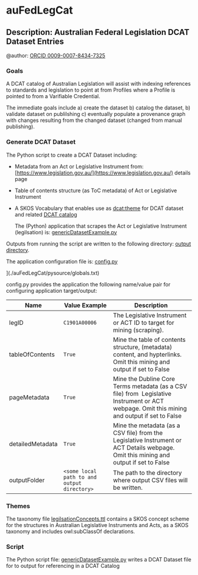 # auFedLegCat

## Description: Australian Federal Legislation DCAT Dataset Entries

@author: [ORCID 0009-0007-8434-7325](https://orcid.org/0009-0007-8434-7325)

### Goals

A DCAT catalog of Australian Legislation will assist with indexing references to standards and legislation to point at from Profiles where a Profile is pointed to from a Varifiable Credential.

The immediate goals include a) create the dataset b) catalog the dataset, b) validate dataset on publilshing c) eventually populate a provenance graph with changes resulting from the changed dataset (changed from manual publishing).

### Generate DCAT Dataset

The Python script to create a DCAT Dataset including:

- Metadata from an Act or Legislative Instrument from: [https://www.legislation.gov.au/](https://www.legislation.gov.au/) details page

- Table of contents structure (as ToC metadata) of Act or Legislative Instrument

- A SKOS Vocabulary that enables use as [dcat:theme](https://www.w3.org/TR/vocab-dcat-3/#Property:resource_theme) for DCAT dataset and related [DCAT catalog](https://www.w3.org/TR/vocab-dcat-3/#Class:Catalog)
  
  The (Python) application that scrapes the Act or Legislative Instrument (legilsation) is: [genericDatasetExample.py](./auFedLegCat/pysource/genericDatasetExample.py)

Outputs from running the script are written to the following directory: [output directory](./auFedLegCat/vocdata).

The application configuration file is: [config.py](./auFedLegCat/pysource/config.py)

](./auFedLegCat/pysource/globals.txt)

config.py provides the application the following name/value pair for configuring application target/output:

| Name             | Value Example                               | Description                                                                                                                                   |
| ---------------- | ------------------------------------------- | --------------------------------------------------------------------------------------------------------------------------------------------- |
| legID            | `C1901A00006`                               | The Legislative Instrument or ACT ID to target for mining (scraping).                                                                         |
| tableOfContents  | `True`                                      | Mine the table of contents structure, (metadata) content, and hypterlinks. Omit this mining and output if set to False                        |
| pageMetadata     | `True`                                      | Mine the Dubline Core Terms metadata (as a CSV file) from  Legislative Instrument or ACT webpage. Omit this mining and output if set to False |
| detailedMetadata | `True`                                      | Mine the metadata (as a CSV file) from the Legislative Instrument or ACT Details webpage. Omit this mining and output if set to False         |
| outputFolder     | `<some local path to and output directory>` | The path to the directory where output CSV files will be written.                                                                             |

### Themes

The taxonomy file [legilsationConcepts.ttl](./auFedLegCat/voc/legislationConcepts.ttl) contains a SKOS concept scheme for the structures in Australian Legislative Instruments and Acts, as a SKOS taxonomy and includes owl:subClassOf declarations.

### Script

The Python script file: [genericDatasetExample.py](./auFedLegCat/pysource/genericDatasetExample.py) writes a DCAT Dataset file for to output for referencing in a DCAT Catalog
